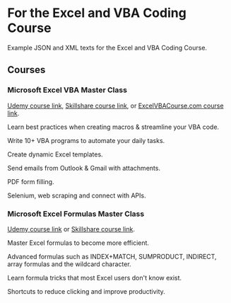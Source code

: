 # For the Excel and VBA Coding Course

Example JSON and XML texts for the Excel and VBA Coding Course.

## **Courses**

### **Microsoft Excel VBA Master Class**

  [Udemy course link](https://www.udemy.com/course/excel-vba-from-beginner-to-hero-real-world-business-examples/?referralCode=61E43563490B07A7FA40), [Skillshare course link](https://www.skillshare.com/site/join?teacherRef=907116192&sku=744128220), or [ExcelVBACourse.com course link](https://excelandvbacourse.com/courses/excel-and-vba-course/).

  Learn best practices when creating macros & streamline your VBA code.

  Write 10+ VBA programs to automate your daily tasks.

  Create dynamic Excel templates.

  Send emails from Outlook & Gmail with attachments.

  PDF form filling.

  Selenium, web scraping and connect with APIs.

### **Microsoft Excel Formulas Master Class**

  [Udemy course link](https://www.udemy.com/course/advanced-excel-formulas-shortcuts-and-excel-efficiency-tips/?referralCode=C488D4762ED444C7FF09) or [Skillshare course link](https://www.skillshare.com/site/join?teacherRef=907116192&sku=668281701).

  Master Excel formulas to become more efficient.

  Advanced formulas such as INDEX+MATCH, SUMPRODUCT, INDIRECT, array formulas and the wildcard character.

  Learn formula tricks that most Excel users don't know exist.

  Shortcuts to reduce clicking and improve productivity.
